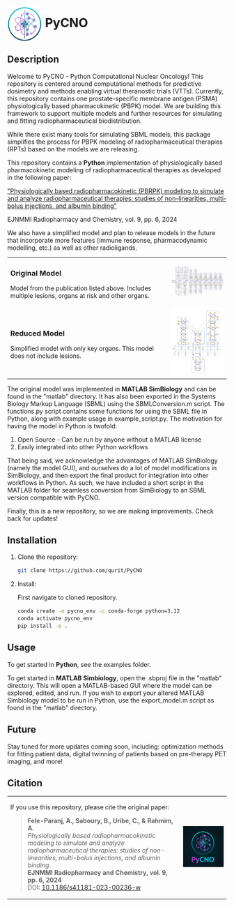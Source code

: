 <h1>
  <img src="figures/PyCNO_logo_no_background_no_text.png" alt="PyCNO Logo" width="80" valign="middle">
  PyCNO
</h1>

## Description

Welcome to PyCNO - Python Computational Nuclear Oncology! This repository is centered around computational methods for predictive dosimetry and methods enabling virtual theranostic trials (VTTs). Currently, this repository contains one prostate-specific membrane antigen (PSMA) physiologically based pharmacokinetic (PBPK) model. We are building this framework to support multiple models and further resources for simulating and fitting radiopharmaceutical biodistribution.

While there exist many tools for simulating SBML models, this package simplifies the process for PBPK modeling of radiopharmaceutical therapies (RPTs) based on the models we are releasing.

This repository contains a **Python** implementation of physiologically based pharmacokinetic modeling of radiopharmaceutical therapies as developed in the following paper:

["Physiologically based radiopharmacokinetic (PBRPK) modeling to simulate and analyze radiopharmaceutical therapies: studies of non-linearities, multi-bolus injections, and albumin binding"
](https://link.springer.com/article/10.1186/s41181-023-00236-w)

EJNMMI Radiopharmacy and Chemistry, vol. 9, pp. 6, 2024

We also have a simplified model and plan to release models in the future that incorporate more features (immune response, pharmacodynamic modelling, etc.) as well as other radioligands.

<table>
<tr>
<td>

### Original Model  

Model from the publication listed above. Includes multiple lesions, organs at risk and other organs.

</td>
<td>

<img src="figures/PBPK_model.png" alt="Original Model" width="250">

</td>
</tr>

<tr>
<td>

### Reduced Model  

Simplified model with only key organs. This model does not include lesions.
</td>
<td>

<img src="figures/Reduced_model_figure.png" alt="Image 2" width="250">

</td>
</tr>
</table>

The original model was implemented in **MATLAB SimBiology** and can be found in the "matlab" directory. It has also been exported in the Systems Biology Markup Language (SBML) using the SBMLConversion.m script. The functions.py script contains some functions for using the SBML file in Python, along with example usage in example_script.py. The motivation for having the model in Python is twofold:

1. Open Source - Can be run by anyone without a MATLAB license
2. Easily integrated into other Python workflows

That being said, we acknowledge the advantages of MATLAB SimBiology (namely the model GUI), and ourselves do a lot of model modifications in SimBiology, and then export the final product for integration into other workflows in Python. As such, we have included a short script in the MATLAB folder for seamless conversion from SimBiology to an SBML version compatible with PyCNO.

Finally, this is a new repository, so we are making improvements. Check back for updates!

## Installation

1. Clone the repository:
   ```sh
   git clone https://github.com/qurit/PyCNO
   ```
2. Install:
   
   First navigate to cloned repository.
   ```sh
   conda create -n pycno_env -c conda-forge python=3.12
   conda activate pycno_env
   pip install -e .
   ```

## Usage

To get started in **Python**, see the examples folder.

To get started in **MATLAB Simbiology**, open the .sbproj file in the "matlab" directory. This will open a MATLAB-based GUI where the model can be explored, edited, and run. If you wish to export your altered MATLAB Simbiology model to be run in Python, use the export_model.m script as found in the "matlab" directory.

## Future
Stay tuned for more updates coming soon, including: optimization methods for fitting patient data, digital twinning of patients based on pre-therapy PET imaging, and more!

## **Citation**
<table>
<tr>
<td>

If you use this repository, please cite the original paper:
> **Fele-Paranj, A., Saboury, B., Uribe, C., & Rahmim, A.**  
> *Physiologically based radiopharmacokinetic modeling to simulate and analyze radiopharmaceutical therapies: studies of non-linearities, multi-bolus injections, and albumin binding*.  
> **EJNMMI Radiopharmacy and Chemistry, vol. 9, pp. 6, 2024**  
> DOI: [10.1186/s41181-023-00236-w](https://doi.org/10.1186/s41181-023-00236-w) 

</td>
<td>

<img src="figures/PyCNO_logo.png" alt="PyCNO Logo" width="500">

</td>
</tr>
</table>
